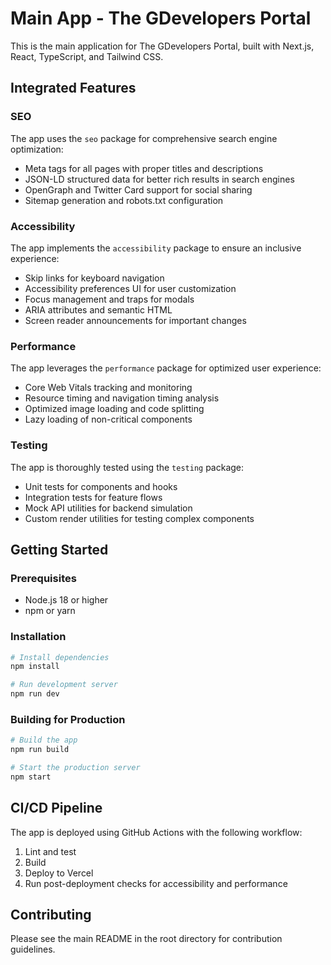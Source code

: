 # Main App - The GDevelopers Portal

This is the main application for The GDevelopers Portal, built with Next.js, React, TypeScript, and Tailwind CSS.

## Integrated Features

### SEO
The app uses the `seo` package for comprehensive search engine optimization:
- Meta tags for all pages with proper titles and descriptions
- JSON-LD structured data for better rich results in search engines
- OpenGraph and Twitter Card support for social sharing
- Sitemap generation and robots.txt configuration

### Accessibility
The app implements the `accessibility` package to ensure an inclusive experience:
- Skip links for keyboard navigation
- Accessibility preferences UI for user customization
- Focus management and traps for modals
- ARIA attributes and semantic HTML
- Screen reader announcements for important changes

### Performance
The app leverages the `performance` package for optimized user experience:
- Core Web Vitals tracking and monitoring
- Resource timing and navigation timing analysis
- Optimized image loading and code splitting
- Lazy loading of non-critical components

### Testing
The app is thoroughly tested using the `testing` package:
- Unit tests for components and hooks
- Integration tests for feature flows
- Mock API utilities for backend simulation
- Custom render utilities for testing complex components

## Getting Started

### Prerequisites
- Node.js 18 or higher
- npm or yarn

### Installation
```bash
# Install dependencies
npm install

# Run development server
npm run dev
```

### Building for Production
```bash
# Build the app
npm run build

# Start the production server
npm start
```

## CI/CD Pipeline
The app is deployed using GitHub Actions with the following workflow:
1. Lint and test
2. Build
3. Deploy to Vercel
4. Run post-deployment checks for accessibility and performance

## Contributing
Please see the main README in the root directory for contribution guidelines. 